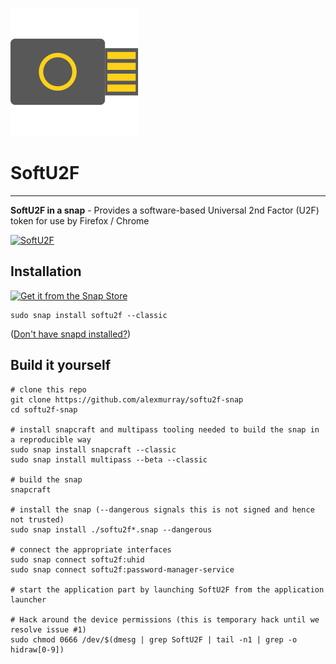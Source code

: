 ![SoftU2F Snap logo](https://github.com/alexmurray/softu2f-snap/blob/master/resources/softu2f.svg "SoftU2F Snap")

# SoftU2F #

-------------------------------------------------------------------------------

**SoftU2F in a snap** - Provides a software-based Universal 2nd Factor (U2F) token for use by Firefox / Chrome

[![SoftU2F](https://snapcraft.io/softu2f/badge.svg)](https://snapcraft.io/softu2f)

## Installation ##

[![Get it from the Snap Store](https://snapcraft.io/static/images/badges/en/snap-store-black.svg)](https://snapcraft.io/softu2f)

``` shell
sudo snap install softu2f --classic
```

([Don't have snapd installed?](https://snapcraft.io/docs/core/install))

## Build it yourself ##

```shell
# clone this repo
git clone https://github.com/alexmurray/softu2f-snap
cd softu2f-snap

# install snapcraft and multipass tooling needed to build the snap in a reproducible way
sudo snap install snapcraft --classic
sudo snap install multipass --beta --classic

# build the snap
snapcraft

# install the snap (--dangerous signals this is not signed and hence not trusted)
sudo snap install ./softu2f*.snap --dangerous

# connect the appropriate interfaces
sudo snap connect softu2f:uhid
sudo snap connect softu2f:password-manager-service

# start the application part by launching SoftU2F from the application launcher

# Hack around the device permissions (this is temporary hack until we resolve issue #1)
sudo chmod 0666 /dev/$(dmesg | grep SoftU2F | tail -n1 | grep -o hidraw[0-9])
```
